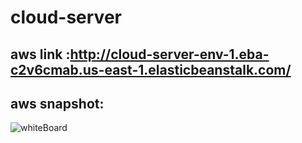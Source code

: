 # cloud-server
## aws link :http://cloud-server-env-1.eba-c2v6cmab.us-east-1.elasticbeanstalk.com/
## aws snapshot:
![whiteBoard](./assets/whiteboeard.jpg)
